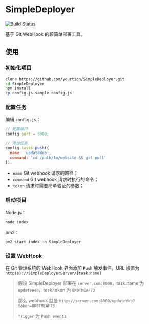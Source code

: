 # SimpleDeployer

[![Build Status](https://travis-ci.org/yourtion/SimpleDeployer.svg?branch=master)](https://travis-ci.org/yourtion/SimpleDeployer)

基于 Git WebHook 的超简单部署工具。

## 使用

### 初始化项目

```bash
clone https://github.com/yourtion/SimpleDeployer.git 
cd SimpleDeployer
npm install
cp config.js.sample config.js
```

### 配置任务

编辑 `config.js`：

```javascript
// 配置端口
config.port = 3000;

// 添加任务
config.tasks.push({
  name: 'updateWeb',
  command: 'cd /path/to/website && git pull'
});
```

- `name` Git webhook 请求的路径；
- `command` Git webhook 请求时执行的命令；
- `token` 请求时需要简单验证的参数；

### 启动项目

Node.js：

```
node index
```

pm2：

```
pm2 start index -n SimpleDeployer
```

### 设置 WebHook

在 Git 管理系统的 WebHook 界面添加 `Push` 触发事件。URL 设置为 `http(s)://SimpleDeployerServer/{task:name}`

> 假设 SimpleDeployer 部署在 `server.com:8000`，task.name 为 `updateWeb`，task.token 为 `8K0TMEAF73`
>
> 那么 webhook 就是 `http://server.com:8000/updateWeb?token=8K0TMEAF73`
> 
> `Trigger` 为 `Push events`

